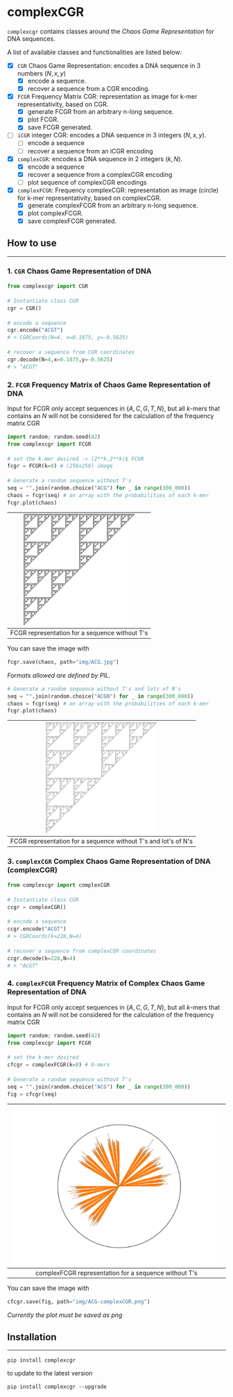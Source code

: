 # complexCGR
`complexcgr` contains classes around the *Chaos Game Representation* for DNA sequences.

A list of available classes and functionalities are listed below:
- [x] `CGR`  Chaos Game Representation: encodes a DNA sequence in 3 numbers $(N,x,y)$
  - [x] encode a sequence.
  - [x] recover a sequence from a CGR encoding.
- [x] `FCGR` Frequency Matrix CGR: representation as image for k-mer representativity, based on CGR.
  - [x] generate FCGR from an arbitrary n-long sequence.
  - [x] plot FCGR.
  - [x] save FCGR generated.
- [ ] `iCGR` integer CGR: encodes a DNA sequence in 3 integers $(N,x,y)$. 
  - [ ] encode a sequence
  - [ ] recover a sequence from an iCGR encoding
- [x] `complexCGR`: encodes a DNA sequence in 2 integers $(k,N)$.
  - [x] encode a sequence
  - [x] recover a sequence from a complexCGR encoding
  - [ ] plot sequence of complexCGR encodings 
- [x] `complexFCGR`: Frequency complexCGR: representation as image (circle) for k-mer representativity, based on complexCGR.
  - [x] generate complexFCGR from an arbitrary n-long sequence.
  - [x] plot complexFCGR.
  - [x] save complexFCGR generated.

## How to use
___
### 1. `CGR` Chaos Game Representation of DNA 
```python
from complexcgr import CGR

# Instantiate class CGR
cgr = CGR()

# encode a sequence
cgr.encode("ACGT")
# > CGRCoords(N=4, x=0.1875, y=-0.5625)

# recover a sequence from CGR coordinates
cgr.decode(N=4,x=0.1875,y=-0.5625)
# > "ACGT"
```

### 2. `FCGR` Frequency Matrix of Chaos Game Representation of DNA
Input for FCGR only accept sequences in $\{A,C,G,T,N\}$, but all $k$-mers that contains an $N$ 
will not be considered for the calculation of the frequency matrix CGR
```python
import random; random.seed(42)
from complexcgr import FCGR

# set the k-mer desired -> (2**k,2**k)$ FCGR
fcgr = FCGR(k=8) # (256x256) image

# Generate a random sequence without T's
seq = "".join(random.choice("ACG") for _ in range(300_000))
chaos = fcgr(seq) # an array with the probabilities of each k-mer
fcgr.plot(chaos)
```
| ![FCGR for a sequence without T's](img/CGA.jpg) |
|:--:|
|FCGR representation for a sequence without T's|


You can save the image with
```python
fcgr.save(chaos, path="img/ACG.jpg")
```

*Formats allowed are defined by PIL.*

```python
# Generate a random sequence without T's and lots of N's
seq = "".join(random.choice("ACGN") for _ in range(300_000))
chaos = fcgr(seq) # an array with the probabilities of each k-mer
fcgr.plot(chaos)
```


|![FCGR for a sequence without T's](img/CGAN.jpg)|
|:--:|
|FCGR representation for a sequence without T's and lot's of N's|

### 3. `complexCGR` Complex Chaos Game Representation of DNA (complexCGR)

```python
from complexcgr import complexCGR

# Instantiate class CGR
ccgr = complexCGR()

# encode a sequence
ccgr.encode("ACGT")
# > CGRCoords(k=228,N=4)

# recover a sequence from complexCGR coordinates
ccgr.decode(k=228,N=4)
# > "ACGT"

```

### 4. `complexFCGR` Frequency Matrix of Complex Chaos Game Representation of DNA
Input for FCGR only accept sequences in $\{A,C,G,T,N\}$, but all $k$-mers that contains an $N$ 
will not be considered for the calculation of the frequency matrix CGR
```python
import random; random.seed(42)
from complexcgr import FCGR

# set the k-mer desired
cfcgr = complexFCGR(k=8) # 8-mers

# Generate a random sequence without T's
seq = "".join(random.choice("ACG") for _ in range(300_000))
fig = cfcgr(seq)

```
| ![FCGR for a sequence without T's](img/ACG-complexCGR.png) |
|:--:|
|complexFCGR representation for a sequence without T's|


You can save the image with
```python
cfcgr.save(fig, path="img/ACG-complexCGR.png")
```
*Currently the plot must be saved as png*

## Installation
___
```shell
pip install complexcgr
```

to update to the latest version
```shell
pip install complexcgr --upgrade
```